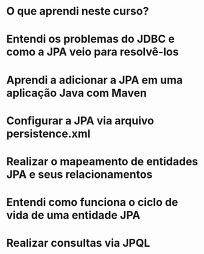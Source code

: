 # O que aprendi neste curso?

# Entendi os problemas do JDBC e como a JPA veio para resolvê-los
# Aprendi a adicionar a JPA em uma aplicação Java com Maven
# Configurar a JPA via arquivo persistence.xml
# Realizar o mapeamento de entidades JPA e seus relacionamentos
# Entendi como funciona o ciclo de vida de uma entidade JPA
# Realizar consultas via JPQL
